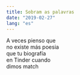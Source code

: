 ```yaml
---
title: Sobram as palavras
date: "2019-02-27"
lang: "es"
---
```


A veces pienso que\
no existe más poesia\
que tu biografía\
en Tinder cuando\
dimos match
